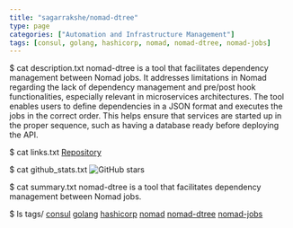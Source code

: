 ```yaml
---
title: "sagarrakshe/nomad-dtree"
type: page
categories: ["Automation and Infrastructure Management"]
tags: [consul, golang, hashicorp, nomad, nomad-dtree, nomad-jobs]
---
```


$ cat description.txt
nomad-dtree is a tool that facilitates dependency management between Nomad jobs. It addresses limitations in Nomad regarding the lack of dependency management and pre/post hook functionalities, especially relevant in microservices architectures. The tool enables users to define dependencies in a JSON format and executes the jobs in the correct order. This helps ensure that services are started up in the proper sequence, such as having a database ready before deploying the API.

$ cat links.txt
[Repository](https://github.com/sagarrakshe/nomad-dtree)

$ cat github_stats.txt
![GitHub stars](https://img.shields.io/github/stars/sagarrakshe/nomad-dtree?style=social)


$ cat summary.txt
nomad-dtree is a tool that facilitates dependency management between Nomad jobs.


$ ls tags/
[consul](/tags/consul/)
[golang](/tags/golang/)
[hashicorp](/tags/hashicorp/)
[nomad](/tags/nomad/)
[nomad-dtree](/tags/nomad-dtree/)
[nomad-jobs](/tags/nomad-jobs/)
